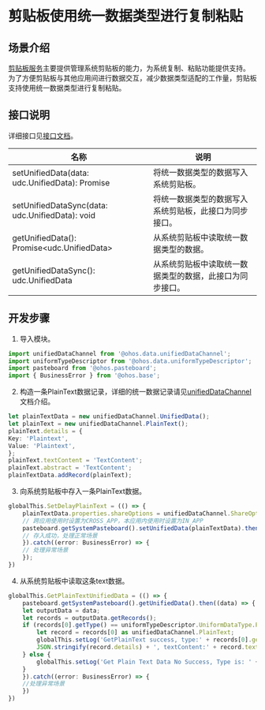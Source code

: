 # 剪贴板使用统一数据类型进行复制粘贴


## 场景介绍

[剪贴板服务](../../reference/apis-basic-services-kit/js-apis-pasteboard.md)主要提供管理系统剪贴板的能力，为系统复制、粘贴功能提供支持。
为了方便剪贴板与其他应用间进行数据交互，减少数据类型适配的工作量，剪贴板支持使用统一数据类型进行复制粘贴。


## 接口说明

详细接口见[接口文档](../../reference/apis-basic-services-kit/js-apis-pasteboard.md#getUnifiedData12)。

| 名称 | 说明                                                                                                                                        |
| -------- |----------------------------------------------------------------------------------------------------------------------------------------|
| setUnifiedData(data: udc.UnifiedData): Promise<void> | 将统一数据类型的数据写入系统剪贴板。 
| setUnifiedDataSync(data: udc.UnifiedData): void | 将统一数据类型的数据写入系统剪贴板，此接口为同步接口。                                                                                                                          |
| getUnifiedData(): Promise<udc.UnifiedData> | 从系统剪贴板中读取统一数据类型的数据。                                                                                                                          |
| getUnifiedDataSync(): udc.UnifiedData | 从系统剪贴板中读取统一数据类型的数据，此接口为同步接口。                                                                                                                   |


## 开发步骤

1. 导入模块。
   
```ts
import unifiedDataChannel from '@ohos.data.unifiedDataChannel';
import uniformTypeDescriptor from '@ohos.data.uniformTypeDescriptor';
import pasteboard from '@ohos.pasteboard';
import { BusinessError } from '@ohos.base';
```

2. 构造一条PlainText数据记录，详细的统一数据记录请见[unifiedDataChannel](../../reference/apis-arkdata/js-apis-data-unifiedDataChannel.md)文档介绍。

```ts
let plainTextData = new unifiedDataChannel.UnifiedData();
let plainText = new unifiedDataChannel.PlainText();
plainText.details = {
Key: 'Plaintext',
Value: 'Plaintext',
};
plainText.textContent = 'TextContent';
plainText.abstract = 'TextContent';
plainTextData.addRecord(plainText);
```

3. 向系统剪贴板中存入一条PlainText数据。
   
```ts
globalThis.SetDelayPlainText = (() => {
    plainTextData.properties.shareOptions = unifiedDataChannel.ShareOptions.CROSS_APP;
    // 跨应用使用时设置为CROSS_APP，本应用内使用时设置为IN_APP
    pasteboard.getSystemPasteboard().setUnifiedData(plainTextData).then(()=>{
    // 存入成功，处理正常场景
    }).catch((error: BusinessError) => {
    // 处理异常场景
    });
})
```

4. 从系统剪贴板中读取这条text数据。
   
```ts
globalThis.GetPlainTextUnifiedData = (() => {
    pasteboard.getSystemPasteboard().getUnifiedData().then((data) => {
    let outputData = data;
    let records = outputData.getRecords();
    if (records[0].getType() == uniformTypeDescriptor.UniformDataType.PLAIN_TEXT) {
        let record = records[0] as unifiedDataChannel.PlainText;
        globalThis.setLog('GetPlainText success, type:' + records[0].getType + ', details:' +
        JSON.stringify(record.details) + ', textContent:' + record.textContent + ', abstract:' + record.abstract);
    } else {
        globalThis.setLog('Get Plain Text Data No Success, Type is: ' + records[0].getType());
    }
    }).catch((error: BusinessError) => {
    //处理异常场景
    })
})
```
